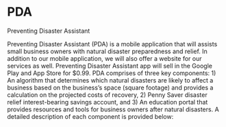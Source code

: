 # PDA
Preventing Disaster Assistant

Preventing Disaster Assistant (PDA) is a mobile application that will assists small business owners with natural disaster preparedness and relief. In addition to our mobile application, we will also offer a website for our services as well. Preventing Disaster Assistant app will sell in the Google Play and App Store for $0.99. PDA comprises of three key components: 1) An algorithm that determines which natural disasters are likely to affect a business based on the business’s space (square footage) and provides a calculation on the projected costs of recovery, 2) Penny Saver disaster relief interest-bearing savings account, and 3) An education portal that provides resources and tools for business owners after natural disasters. A detailed description of each component is provided below: 
